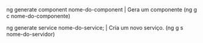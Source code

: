 ##  
  ng generate component nome-do-component | Gera um componente
  (ng g c nome-do-componente)

  ng generate service nome-do-service; | Cria um novo serviço. (ng g s nome-do-servidor)
